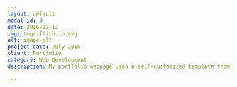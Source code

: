 ```yaml
---
layout: default
modal-id: 3
date: 2016-07-12
img: tmgriffith.io.svg
alt: image-alt
project-date: July 2016
client: Portfolio
category: Web Development
description: My portfolio webpage uses a self-customized template from <a href=http://startbootstrap.com/>startbootstrap.com</a> called <a href=http://startbootstrap.com/template-overviews/freelancer/>The Freelancer</a>. It contains some custom logic and CSS styles. It is still a work in progress and is my primary focus as a side project. So far in my experience I have focused heavily on backend logic and making things work, however, this site allows me to tinker around with frontend frameworks like Bootstrap and get more familiar with design. All of the images are custom made in illustrator. They are all fairly basic, as I like a more minimalist approach to design. In the near future I will be posting some design work I have done on my current project, “Smart Garden”. Thanks for checking my portfolio out, the image above is from my first version of this portfolio. If you have any suggestions or would like to contact me about any design/programming projects you would like to employ my services for, please <a href=https://tmgriffith.github.io/#contact>send me a message!</a>

---
```


